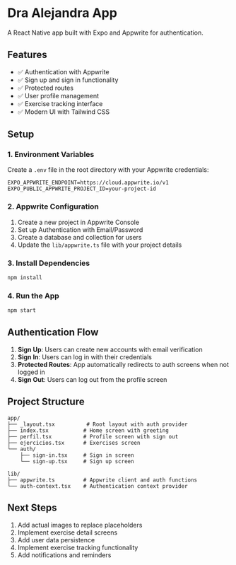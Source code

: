 # Dra Alejandra App

A React Native app built with Expo and Appwrite for authentication.

## Features

- ✅ Authentication with Appwrite
- ✅ Sign up and sign in functionality
- ✅ Protected routes
- ✅ User profile management
- ✅ Exercise tracking interface
- ✅ Modern UI with Tailwind CSS

## Setup

### 1. Environment Variables

Create a `.env` file in the root directory with your Appwrite credentials:

```env
EXPO_APPWRITE_ENDPOINT=https://cloud.appwrite.io/v1
EXPO_PUBLIC_APPWRITE_PROJECT_ID=your-project-id
```

### 2. Appwrite Configuration

1. Create a new project in Appwrite Console
2. Set up Authentication with Email/Password
3. Create a database and collection for users
4. Update the `lib/appwrite.ts` file with your project details

### 3. Install Dependencies

```bash
npm install
```

### 4. Run the App

```bash
npm start
```

## Authentication Flow

1. **Sign Up**: Users can create new accounts with email verification
2. **Sign In**: Users can log in with their credentials
3. **Protected Routes**: App automatically redirects to auth screens when not logged in
4. **Sign Out**: Users can log out from the profile screen

## Project Structure

```
app/
├── _layout.tsx          # Root layout with auth provider
├── index.tsx           # Home screen with greeting
├── perfil.tsx          # Profile screen with sign out
├── ejercicios.tsx      # Exercises screen
└── auth/
    ├── sign-in.tsx     # Sign in screen
    └── sign-up.tsx     # Sign up screen

lib/
├── appwrite.ts         # Appwrite client and auth functions
└── auth-context.tsx    # Authentication context provider
```

## Next Steps

1. Add actual images to replace placeholders
2. Implement exercise detail screens
3. Add user data persistence
4. Implement exercise tracking functionality
5. Add notifications and reminders